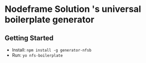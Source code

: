 # Nodeframe Solution 's universal boilerplate generator

## Getting Started

* Install: `npm install -g generator-nfsb`
* Run: `yo nfs-boilerplate`
